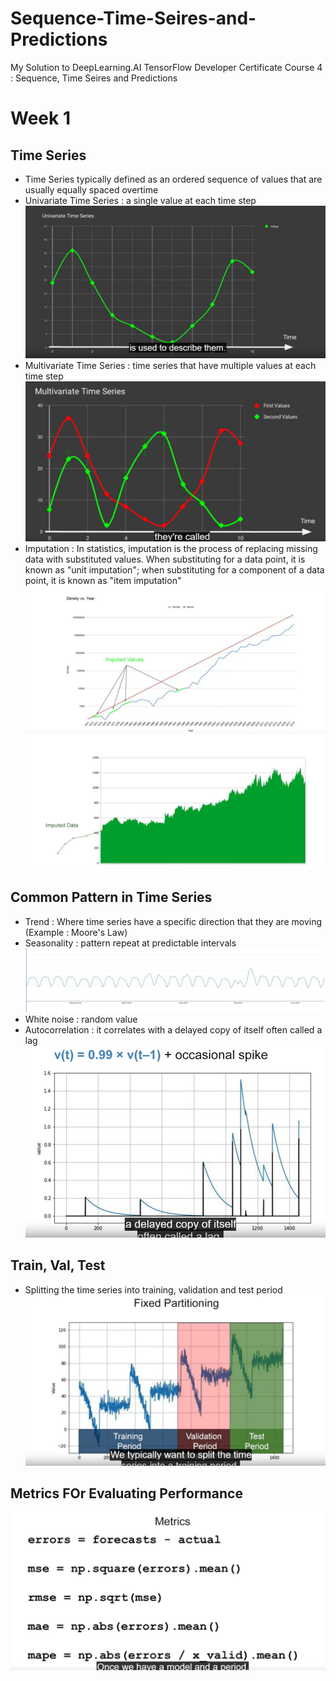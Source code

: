 # Sequence-Time-Seires-and-Predictions
My Solution to DeepLearning.AI TensorFlow Developer Certificate Course 4 : Sequence, Time Seires and Predictions
# Week 1
## Time Series
- Time Series typically defined as an ordered sequence of values that are usually equally spaced overtime
- Univariate Time Series : a single value at each time step
![Univariate Time Series](https://github.com/Lim-Calculus/Sequence-Time-Seires-and-Predictions/blob/main/Images/Week1_Univariate_Time_Series.png)
- Multivariate Time Series : time series that have multiple values at each time step 
![Multivariate Time Series](https://github.com/Lim-Calculus/Sequence-Time-Seires-and-Predictions/blob/main/Images/Week1_Multivariate_Time_Series.png)
- Imputation :  In statistics, imputation is the process of replacing missing data with substituted values. When substituting for a data point, it is known as "unit imputation"; when substituting for a component of a data point, it is known as "item imputation"
![Imputation in Moore's Law](https://github.com/Lim-Calculus/Sequence-Time-Seires-and-Predictions/blob/main/Images/Week1_Moore'sLaw_ImputedData.png)
![Week1_ImputedData.png](https://github.com/Lim-Calculus/Sequence-Time-Seires-and-Predictions/blob/main/Images/Week1_ImputedData.png)

## Common Pattern in Time Series
- Trend : Where time series have a specific direction that they are moving (Example : Moore's Law)
- Seasonality : pattern repeat at predictable intervals
![Week1_Seasonality.png](https://github.com/Lim-Calculus/Sequence-Time-Seires-and-Predictions/blob/main/Images/Week1_Seasonality.png)
- White noise : random value
- Autocorrelation :  it correlates with a delayed copy of itself often called a lag
![Week1_Autocorrelation.png](https://github.com/Lim-Calculus/Sequence-Time-Seires-and-Predictions/blob/main/Images/Week1_Autocorrelation.png)
## Train, Val, Test
- Splitting the time series into training, validation and test period
![Week1_TrainValTest.png](https://github.com/Lim-Calculus/Sequence-Time-Seires-and-Predictions/blob/main/Images/Week1_TrainValTest.png)
## Metrics FOr Evaluating Performance
![Week1_MetricsForEvaluatingPerformance.png](https://github.com/Lim-Calculus/Sequence-Time-Seires-and-Predictions/blob/main/Images/Week1_MetricsForEvaluatingPerformance.png)
